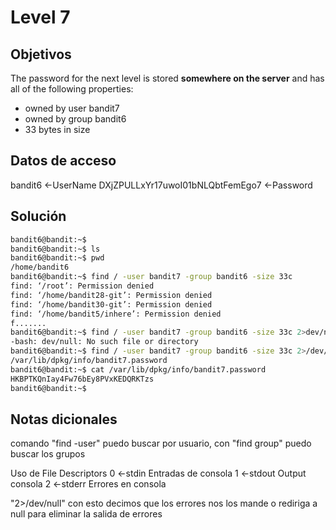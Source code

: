 # Level 7

## Objetivos
The password for the next level is stored **somewhere on the server** and has all of the following properties:

-   owned by user bandit7
-   owned by group bandit6
-   33 bytes in size

## Datos de acceso 
bandit6 <-UserName
DXjZPULLxYr17uwoI01bNLQbtFemEgo7 <-Password
## Solución 

```bash
bandit6@bandit:~$
bandit6@bandit:~$ ls
bandit6@bandit:~$ pwd
/home/bandit6
bandit6@bandit:~$ find / -user bandit7 -group bandit6 -size 33c
find: ‘/root’: Permission denied
find: ‘/home/bandit28-git’: Permission denied
find: ‘/home/bandit30-git’: Permission denied
find: ‘/home/bandit5/inhere’: Permission denied
f.......
bandit6@bandit:~$ find / -user bandit7 -group bandit6 -size 33c 2>dev/null
-bash: dev/null: No such file or directory
bandit6@bandit:~$ find / -user bandit7 -group bandit6 -size 33c 2>/dev/null
/var/lib/dpkg/info/bandit7.password
bandit6@bandit:~$ cat /var/lib/dpkg/info/bandit7.password
HKBPTKQnIay4Fw76bEy8PVxKEDQRKTzs
bandit6@bandit:~$
```

## Notas dicionales 
comando "find -user" puedo buscar por usuario, con "find group" puedo buscar los grupos 

Uso de File Descriptors 
	0 <-stdin      Entradas de consola 
	1 <-stdout    Output consola
	2 <-stderr     Errores en consola

"2>/dev/null" con esto decimos que los errores nos los mande o rediriga a null para eliminar la salida de errores 